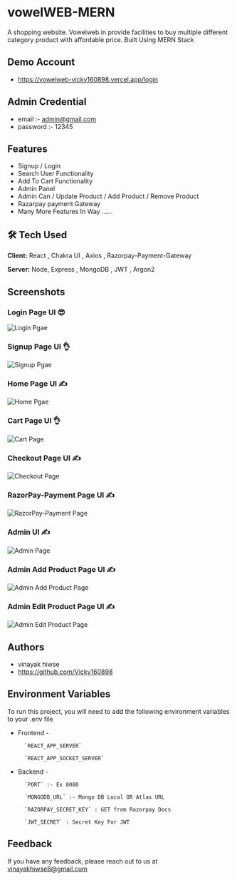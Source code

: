 
# vowelWEB-MERN
A shopping website. Vowelweb.in provide facilities to buy multiple different category product with affordable price. Built Using MERN Stack


## Demo Account 
- https://vowelweb-vicky160898.vercel.app/login

## Admin Credential
- email :- admin@gmail.com
- password :- 12345


## Features

- Signup / Login
- Search User Functionality
- Add To Cart Functionality
- Admin Panel
- Admin Can / Update Product / Add Product / Remove Product
- Razarpay payment Gateway
- Many More Features In Way ......


## 🛠 Tech Used

**Client:** React , Chakra UI , Axios , Razorpay-Payment-Gateway

**Server:** Node, Express , MongoDB , JWT , Argon2 


## Screenshots



### Login Page UI 😎

![Login Pgae](https://user-images.githubusercontent.com/107462150/226536686-d92c5f40-b900-46f2-a541-844b13ef213f.png)



### Signup Page UI 👌

![Signup Pgae](https://user-images.githubusercontent.com/107462150/226536941-5684fca4-6ed1-488e-a2d6-9c7bbe39619f.png)




### Home Page UI ✍️

![Home Pgae](https://user-images.githubusercontent.com/107462150/226537191-db3e861d-648f-47eb-af50-c80a0511762f.png)



### Cart Page UI 👌

![Cart Page](https://user-images.githubusercontent.com/107462150/226537716-9bdd4d03-0e4a-4053-b218-d41c83eca9ff.png)



### Checkout Page UI ✍️

![Checkout Page](https://user-images.githubusercontent.com/107462150/226537986-17b484ff-86f2-4790-a76d-4803d2f17f1b.png)



### RazorPay-Payment Page UI ✍️

![RazorPay-Payment Page](https://user-images.githubusercontent.com/107462150/226538317-88a8a2c0-cab2-4a6b-b3a1-d49669082509.png)


### Admin  UI ✍️

![Admin Page](https://user-images.githubusercontent.com/107462150/226538594-2dd3ee0b-8802-450e-bd90-689400aa9058.png)


### Admin Add Product Page UI ✍️

![Admin Add Product Page](https://user-images.githubusercontent.com/107462150/226538840-de822e75-c00d-4326-a319-9f435b808b38.png)


### Admin Edit Product Page UI ✍️

![Admin Edit Product Page](https://user-images.githubusercontent.com/107462150/226539073-107a80c4-971e-43c4-a8a2-70281f0662bf.png)



## Authors

- vinayak hiwse
- https://github.com/Vicky160898


## Environment Variables

To run this project, you will need to add the following environment variables to your .env file

- Frontend -

        `REACT_APP_SERVER`

        `REACT_APP_SOCKET_SERVER`

- Backend -

        `PORT` :- Ex 8080

        `MONGODB_URL` :- Mongo DB Local OR Atlas URL
        
        `RAZORPAY_SECRET_KEY` : GET from Razorpay Docs 

        `JWT_SECRET` : Secret Key For JWT

       


## Feedback

If you have any feedback, please reach out to us at vinayakhiwse8@gmail.com
